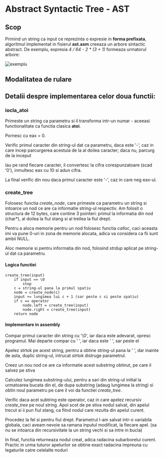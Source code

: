 # Abstract Syntactic Tree - AST

## Scop

Primind un string ca input ce reprezinta o expresie in **forma prefixata**,
algoritmul implementat in fisierul **ast.asm** creeaza un arbore sintactic
abstract. De exemplu, expresia *4 / 64 - 2 * (3 + 1)* formeaza urmatorul
arbore:

![exemplu](https://ocw.cs.pub.ro/courses/_media/iocla/teme/ast.png?cache=)


## Modalitatea de rulare



## Detalii despre implementarea celor doua functii:

### iocla_atoi

Primeste un string ca parametru si il transforma intr-un numar - aceeasi
functionalitate ca functia clasica **atoi**.

Pornesc cu eax = 0.
	
Verific primul caracter din string-ul dat ca parametru, daca este '-',
caz in care incep parcurgerea acestuia de la al doilea caracter; daca nu,
parcurg de la inceput

Iau pe rand fiecare caracter, il convertesc la cifra corespunzatoare
(scad '0'), inmultesc eax cu 10 si adun cifra.

La final verific din nou daca primul caracter este '-', caz in care
neg eax-ul.


### create_tree
	
Folosesc functia *create_node*, care primeste ca parametru un string
si intoarce un nod ce are ca informatie string-ul respectiv. Am folosit o
structura de 12 bytes, care contine 3 pointeri: primul la informatia din nod
(char*), al doilea la fiul stang si al treilea la fiul drept.

Pentru a aloca memorie pentru un nod folosesc functia *calloc*, caci
aceasta imi va pune 0-uri in zona de memorie alocata, adica va considera ca
fii sunt ambii NULL.

Aloc memorie si pentru informatia din nod, folosind *strdup* aplicat
pe string-ul dat ca parametru.


#### Logica functiei
	
	create_tree(input)
		if input == \0
			stop
		c = string-ul pana la primul spatiu
		node = create_node(c)
		input += lungimea lui c + 1 (sar peste c si peste spatiu)
		if c == operator
			node.left = create_tree(input)
			node.right = create_tree(input)
		return node
		
#### Implementare in assembly
	
Compar primul caracter din string cu '\0', iar daca este adevarat,
opresc programul. Mai departe compar cu ' ', iar daca este ' ', sar peste el

Apelez strtok pe acest string, pentru a obtine string-ul pana la ' ',
dar inainte de asta, duplic string-ul, intrucat *strtok* distruge parametrul.

Creez un nou nod ce are ca informatie acest substring obtinut, pe care
il salvez pe stiva

Calculez lungimea substring-ului, pentru a sari din string-ul initial
la urmatoarea bucata din el, de dupa substring (adaug lungimea la string) si
obtin noul parametru pe care il voi da functiei *create_tree*.

Verific daca acel subtring este operator, caz in care apelez recursiv
*create_tree* pe noul string. Apoi scot de pe stiva nodul salvat, din apelul
trecut si ii pun fiul stang, ca fiind nodul care rezulta din apelul curent.

Procedez la fel si pentru fiul drept. Parametrul l-am salvat intr-o
variabila globala, caci aveam nevoie sa ramana inputul modificat, la fiecare
apel. (sa nu se intoarca din recursivitate la un string vechi si sa intre in
bucla)

In final, functia returneaza nodul creat, adica radacina subarborelui
curent. Practic in urma tuturor apelurilor se obtine exact radacina impreuna
cu legaturile catre celelalte noduri


